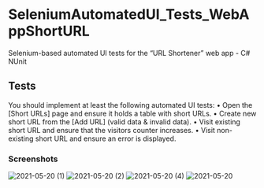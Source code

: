 # SeleniumAutomatedUI_Tests_WebAppShortURL
Selenium-based automated UI tests for the “URL Shortener” web app - C# NUnit

## Tests
You should implement at least the following automated UI tests:
•	Open the [Short URLs] page and ensure it holds a table with short URLs.
•	Create new short URL from the [Add URL] (valid data & invalid data).
•	Visit existing short URL and ensure that the visitors counter increases.
•	Visit non-existing short URL and ensure an error is displayed.

### Screenshots
![2021-05-20 (1)](https://user-images.githubusercontent.com/79919124/118986719-40df5100-b988-11eb-9293-3760b1bc5620.png)
![2021-05-20 (2)](https://user-images.githubusercontent.com/79919124/118986728-4177e780-b988-11eb-8460-03d817af0f5a.png)
![2021-05-20 (4)](https://user-images.githubusercontent.com/79919124/118986729-42107e00-b988-11eb-871f-21aec0d4de31.png)
![2021-05-20](https://user-images.githubusercontent.com/79919124/118986732-42107e00-b988-11eb-9704-471546f90fe9.png)
